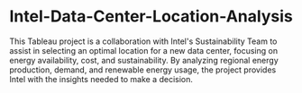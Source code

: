 # Intel-Data-Center-Location-Analysis
This Tableau project is a collaboration with Intel's Sustainability Team to assist in selecting an optimal location for a new data center, focusing on energy availability, cost, and sustainability. By analyzing regional energy production, demand, and renewable energy usage, the project provides Intel with the insights needed to make a decision.
